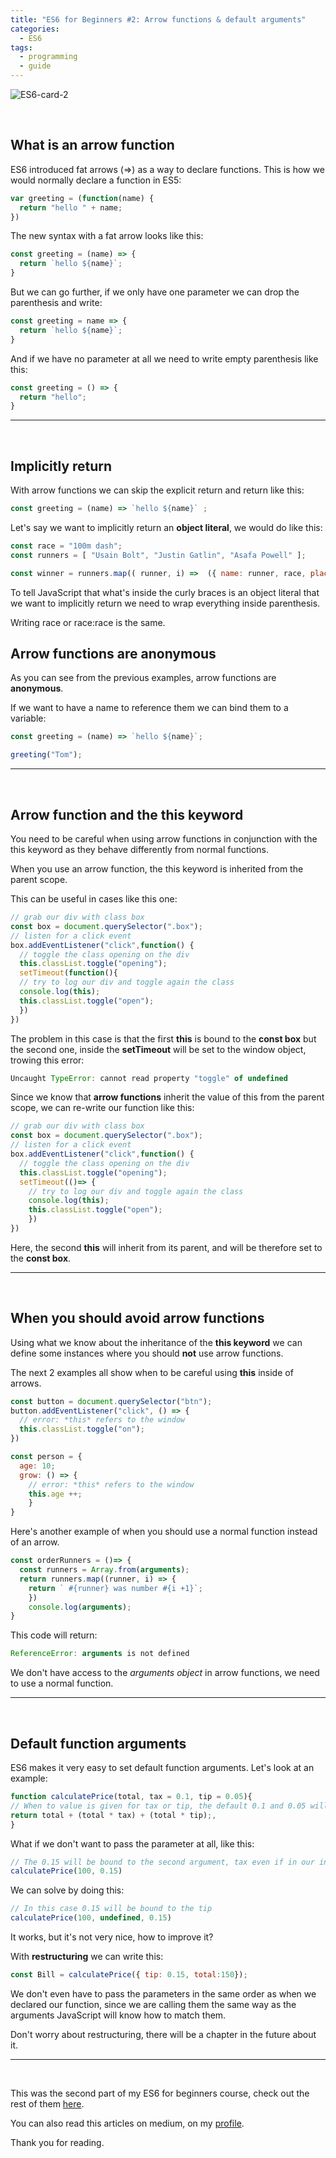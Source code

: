 ```yaml
---
title: "ES6 for Beginners #2: Arrow functions & default arguments"
categories:
  - ES6
tags:
  - programming
  - guide
---
```



![ES6-card-2](https://albertomontalesi.github.io/assets/images/ES6/ES6-card-2.jpg)

&nbsp;
## What is an arrow function

ES6 introduced fat arrows (=>) as a way to declare functions.
This is how we would normally declare a function in ES5:

``` javascript
var greeting = (function(name) {
  return "hello " + name;
})
```

The new syntax with a fat arrow looks like this:

``` javascript
const greeting = (name) => {
  return `hello ${name}`;
}

```

But we can go further, if we only have one parameter we can drop the parenthesis and write:

``` javascript
const greeting = name => {
  return `hello ${name}`;
}
```

And if we have no parameter at all we need to write empty parenthesis like this:

``` javascript
const greeting = () => {
  return "hello";
}
```
---
&nbsp;
## Implicitly return

With arrow functions we can skip the explicit return and return like this:

``` javascript
const greeting = (name) => `hello ${name}` ;
```

Let's say we want to implicitly return an **object literal**, we would do like this:

``` javascript
const race = "100m dash";
const runners = [ "Usain Bolt", "Justin Gatlin", "Asafa Powell" ];

const winner = runners.map(( runner, i) =>  ({ name: runner, race, place: I +1})));

```

To tell JavaScript that what's inside the curly braces is an object literal that we want to implicitly return we need to wrap everything inside parenthesis.

Writing race or race:race is the same.

## Arrow functions are anonymous

As you can see from the previous examples, arrow functions are **anonymous**.

If we want to have a name to reference them we can bind them to a variable:

``` javascript
const greeting = (name) => `hello ${name}`;

greeting("Tom");
```
---
&nbsp;
## Arrow function and the **this** keyword

You need to be careful when using arrow functions in conjunction with the this keyword as they behave differently from normal functions.

When you use an arrow function, the this keyword is inherited from the parent scope.

This can be useful in cases like this one:

``` javascript 
// grab our div with class box
const box = document.querySelector(".box");
// listen for a click event 
box.addEventListener("click",function() {
  // toggle the class opening on the div
  this.classList.toggle("opening");
  setTimeout(function(){
  // try to log our div and toggle again the class
  console.log(this);
  this.classList.toggle("open");
  })
})
```


The problem in this case is that the first **this** is bound to the **const box** but the second one, inside the **setTimeout** will be set to the window object, trowing this error:

``` javascript
Uncaught TypeError: cannot read property "toggle" of undefined 
```
Since we know that **arrow functions** inherit the value of this from the parent scope, we can re-write our function like this:

``` javascript
// grab our div with class box
const box = document.querySelector(".box");
// listen for a click event 
box.addEventListener("click",function() {
  // toggle the class opening on the div
  this.classList.toggle("opening");
  setTimeout(()=> {
    // try to log our div and toggle again the class
    console.log(this);
    this.classList.toggle("open");
    })
})
```

Here, the second **this** will inherit from its parent, and will be therefore set to the **const box**.

---
&nbsp;
## When you should avoid arrow functions

Using what we know about the inheritance of the **this keyword** we can define some instances where you should **not** use arrow functions.

The next 2 examples all show when to be careful using **this** inside of arrows.

``` javascript
const button = document.querySelector("btn");
button.addEventListener("click", () => {
  // error: *this* refers to the window 
  this.classList.toggle("on");
})
```

``` javascript
const person = {
  age: 10;
  grow: () => {
    // error: *this* refers to the window
    this.age ++;
    }
}
```

Here's another example of when you should use a normal function instead of an arrow.

``` javascript
const orderRunners = ()=> {
  const runners = Array.from(arguments);
  return runners.map((runner, i) => {
    return ` #{runner} was number #{i +1}`;
    })
    console.log(arguments);
}
```

This code will return:

``` javascript
ReferenceError: arguments is not defined
```

We don't have access to the *arguments object* in arrow functions, we need to use a normal function.

---
&nbsp;
## Default function arguments

ES6 makes it very easy to set default function arguments. Let's look at an example:

``` javascript
function calculatePrice(total, tax = 0.1, tip = 0.05){
// When to value is given for tax or tip, the default 0.1 and 0.05 will be used 
return total + (total * tax) + (total * tip);,
}
```

What if we don't want to pass the parameter at all, like this:

``` javascript
// The 0.15 will be bound to the second argument, tax even if in our intention it was to set 0.15 as the tip
calculatePrice(100, 0.15)
```

We can solve by doing this:

``` javascript
// In this case 0.15 will be bound to the tip
calculatePrice(100, undefined, 0.15)
```

It works, but it's not very nice, how to improve it?

With **restructuring** we can write this:

``` javascript
const Bill = calculatePrice({ tip: 0.15, total:150});
```

We don't even have to pass the parameters in the same order as when we declared our function, since we are calling them the same way as the arguments JavaScript will know how to match them.

Don't worry about restructuring, there will be a chapter in the future about it.


---
&nbsp;

This was the second part of my ES6 for beginners course, check out the rest of them [here](https://albertomontalesi.github.io/courses/es6).

You can also read this articles on medium, on my [profile](https://medium.com/@labby92).

Thank you for reading.